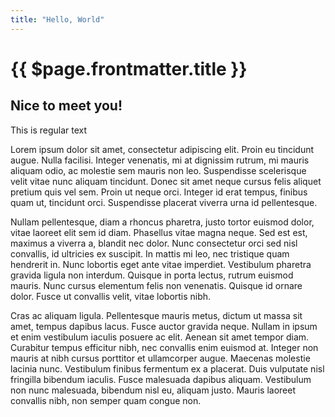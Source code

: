 ```yaml
---
title: "Hello, World"
---
```


# {{ $page.frontmatter.title }}

## Nice to meet you!

This is regular text

 Lorem ipsum dolor sit amet, consectetur adipiscing elit. Proin eu tincidunt augue. Nulla facilisi. Integer venenatis, mi at dignissim rutrum, mi mauris aliquam odio, ac molestie sem mauris non leo. Suspendisse scelerisque velit vitae nunc aliquam tincidunt. Donec sit amet neque cursus felis aliquet pretium quis vel sem. Proin ut neque orci. Integer id erat tempus, finibus quam ut, tincidunt orci. Suspendisse placerat viverra urna id pellentesque.

Nullam pellentesque, diam a rhoncus pharetra, justo tortor euismod dolor, vitae laoreet elit sem id diam. Phasellus vitae magna neque. Sed est est, maximus a viverra a, blandit nec dolor. Nunc consectetur orci sed nisl convallis, id ultricies ex suscipit. In mattis mi leo, nec tristique quam hendrerit in. Nunc lobortis eget ante vitae imperdiet. Vestibulum pharetra gravida ligula non interdum. Quisque in porta lectus, rutrum euismod mauris. Nunc cursus elementum felis non venenatis. Quisque id ornare dolor. Fusce ut convallis velit, vitae lobortis nibh.

Cras ac aliquam ligula. Pellentesque mauris metus, dictum ut massa sit amet, tempus dapibus lacus. Fusce auctor gravida neque. Nullam in ipsum et enim vestibulum iaculis posuere ac elit. Aenean sit amet tempor diam. Curabitur tempus efficitur nibh, nec convallis enim euismod at. Integer non mauris at nibh cursus porttitor et ullamcorper augue. Maecenas molestie lacinia nunc. Vestibulum finibus fermentum ex a placerat. Duis vulputate nisl fringilla bibendum iaculis. Fusce malesuada dapibus aliquam. Vestibulum non nunc malesuada, bibendum nisl eu, aliquam justo. Mauris laoreet convallis nibh, non semper quam congue non. 
